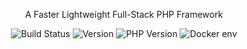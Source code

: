 
<p align="center"> A Faster Lightweight Full-Stack PHP Framework <p>

<p align="center">
    <img src="https://api.travis-ci.org/TIGERB/easy-php.svg?branch=master" alt="Build Status">
    <img src="https://img.shields.io/badge/version-0.8.6-lightgrey.svg" alt="Version">
    <img src="https://img.shields.io/badge/php-5.4%2B-blue.svg" alt="PHP Version">
    <img src="https://img.shields.io/badge/docker%20env-support-green.svg" alt="Docker env">
</p>
